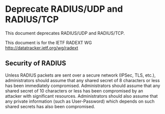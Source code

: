 # Deprecate RADIUS/UDP and RADIUS/TCP

This document deprecates RADIUS/UDP and RADIUS/TCP.

This document is for the IETF RADEXT WG
http://datatracker.ietf.org/wg/radext

## Security of RADIUS

Unless RADIUS packets are sent over a secure network (IPSec, TLS, etc.), administrators should assume that any shared secret of 8 characters or less has been immediately compromised.  Administrators should assume that any shared secret of 10 characters or less has been compromised by an attacker with significant resources.  Administrators should also assume that any private information (such as User-Password) which depends on such shared secrets has also been compromised.
